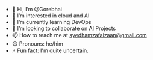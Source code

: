 - 👋 Hi, I’m @Gorebhai
- 👀 I’m interested in cloud and AI
- 🌱 I’m currently learning DevOps 
- 💞️ I’m looking to collaborate on AI Projects
- 📫 How to reach me at syedhamzafaizaan@gmail.com
- 😄 Pronouns: he/him
- ⚡ Fun fact: I'm quite uncertain.

<!---
Gorebhai/Gorebhai is a ✨ special ✨ repository because its `README.md` (this file) appears on your GitHub profile.
You can click the Preview link to take a look at your changes.
--->
